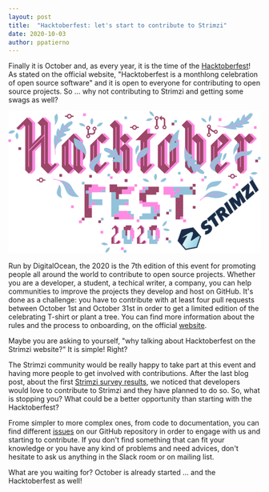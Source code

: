 ```yaml
---
layout: post
title:  "Hacktoberfest: let's start to contribute to Strimzi"
date: 2020-10-03
author: ppatierno
---
```


Finally it is October and, as every year, it is the time of the [Hacktoberfest](https://hacktoberfest.digitalocean.com/)!
As stated on the official website, "Hacktoberfest is a monthlong celebration of open source software" and it is open to everyone for contributing to open source projects.
So ... why not contributing to Strimzi and getting some swags as well?


<!-- more -->

![Overview](/assets/images/posts/2020-10-03-hacktoberfest.png)

Run by DigitalOcean, the 2020 is the 7th edition of this event for promoting people all around the world to contribute to open source projects.
Whether you are a developer, a student, a techical writer, a company, you can help communities to improve the projects they develop and host on GitHub.
It's done as a challenge: you have to contribute with at least four pull requests between October 1st and October 31st in order to get a limited edition of the celebrating T-shirt or plant a tree.
You can find more information about the rules and the process to onboarding, on the official [website](https://hacktoberfest.digitalocean.com/).

Maybe you are asking to yourself, "why talking about Hacktoberfest on the Strimzi website?"
It is simple! Right?

The Strimzi community would be really happy to take part at this event and having more people to get involved with contributions.
After the last blog post, about the first [Strimzi survey results](https://strimzi.io/blog/2020/09/29/strimzi-survey-results/), we noticed that developers would love to contribute to Strimzi and they have planned to do so.
So, what is stopping you?
What could be a better opportunity than starting with the Hacktoberfest?

Frome simpler to more complex ones, from code to documentation, you can find different [issues](https://github.com/strimzi/strimzi-kafka-operator/issues) on our GitHub repository in order to engage with us and starting to contribute.
If you don't find something that can fit your knowledge or you have any kind of problems and need advices, don't hesitate to ask us anything in the Slack room or on mailing list.

What are you waiting for? October is already started ... and the Hacktoberfest as well!